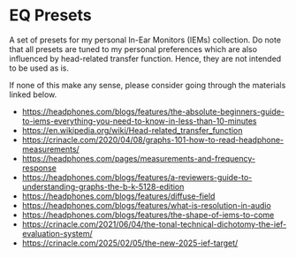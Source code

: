 # EQ Presets

A set of presets for my personal In-Ear Monitors (IEMs) collection. Do
note that all presets are tuned to my personal preferences which are
also influenced by head-related transfer function. Hence, they are not
intended to be used as is.

If none of this make any sense, please consider going through the
materials linked below.

- https://headphones.com/blogs/features/the-absolute-beginners-guide-to-iems-everything-you-need-to-know-in-less-than-10-minutes
- https://en.wikipedia.org/wiki/Head-related_transfer_function
- https://crinacle.com/2020/04/08/graphs-101-how-to-read-headphone-measurements/
- https://headphones.com/pages/measurements-and-frequency-response
- https://headphones.com/blogs/features/a-reviewers-guide-to-understanding-graphs-the-b-k-5128-edition
- https://headphones.com/blogs/features/diffuse-field
- https://headphones.com/blogs/features/what-is-resolution-in-audio
- https://headphones.com/blogs/features/the-shape-of-iems-to-come
- https://crinacle.com/2021/06/04/the-tonal-technical-dichotomy-the-ief-evaluation-system/
- https://crinacle.com/2025/02/05/the-new-2025-ief-target/
